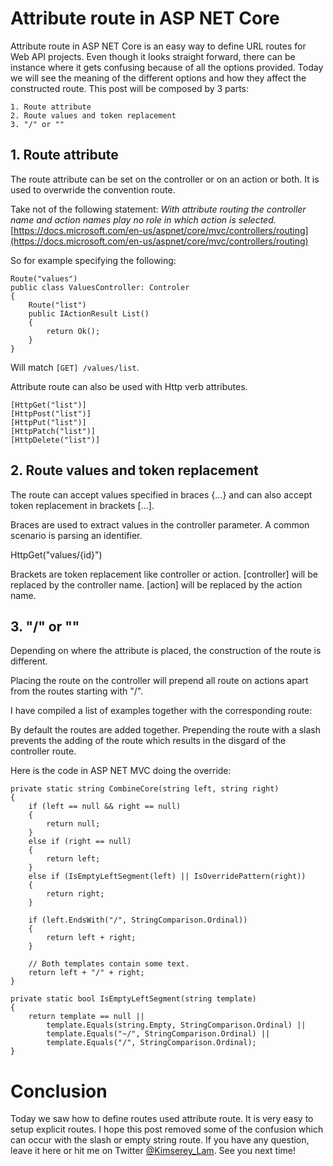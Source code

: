 # Attribute route in ASP NET Core

Attribute route in ASP NET Core is an easy way to define URL routes for Web API projects. Even though it looks straight forward, there can be instance where it gets confusing because of all the options provided. Today we will see the meaning of the different options and how they affect the constructed route. This post will be composed by 3 parts:

```
1. Route attribute
2. Route values and token replacement
3. "/" or ""
```

## 1. Route attribute

The route attribute can be set on the controller or on an action or both.
It is used to overwride the convention route.

Take not of the following statement:
_With attribute routing the controller name and action names play no role in which action is selected._
[https://docs.microsoft.com/en-us/aspnet/core/mvc/controllers/routing](https://docs.microsoft.com/en-us/aspnet/core/mvc/controllers/routing)

So for example specifying the following:

```
Route("values")
public class ValuesController: Controler 
{
    Route("list")
    public IActionResult List()
    {
        return Ok();
    }
}
```

Will match `[GET] /values/list`.

Attribute route can also be used with Http verb attributes.
```
[HttpGet("list")]
[HttpPost("list")]
[HttpPut("list")]
[HttpPatch("list")]
[HttpDelete("list")]
```

## 2. Route values and token replacement

The route can accept values specified in braces {...} and can also accept token replacement in brackets [...].

Braces are used to extract values in the controller parameter. A common scenario is parsing an identifier.

HttpGet("values/{id}")

Brackets are token replacement like controller or action.
[controller] will be replaced by the controller name.
[action] will be replaced by the action name.

## 3. "/" or ""

Depending on where the attribute is placed, the construction of the route is different.

Placing the route on the controller will prepend all route on actions apart from the routes starting with "/".

I have compiled a list of examples together with the corresponding route:

By default the routes are added together. Prepending the route with a slash prevents the adding of the route which results in the disgard of the controller route.

Here is the code in ASP NET MVC doing the override:

```
private static string CombineCore(string left, string right)
{
    if (left == null && right == null)
    {
        return null;
    }
    else if (right == null)
    {
        return left;
    }
    else if (IsEmptyLeftSegment(left) || IsOverridePattern(right))
    {
        return right;
    }

    if (left.EndsWith("/", StringComparison.Ordinal))
    {
        return left + right;
    }

    // Both templates contain some text.
    return left + "/" + right;
}

private static bool IsEmptyLeftSegment(string template)
{
    return template == null ||
        template.Equals(string.Empty, StringComparison.Ordinal) ||
        template.Equals("~/", StringComparison.Ordinal) ||
        template.Equals("/", StringComparison.Ordinal);
}
```

# Conclusion

Today we saw how to define routes used attribute route. It is very easy to setup explicit routes. I hope this post removed some of the confusion which can occur with the slash or empty string route. If you have any question, leave it here or hit me on Twitter [@Kimserey_Lam](). See you next time!
